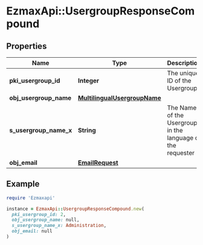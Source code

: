# EzmaxApi::UsergroupResponseCompound

## Properties

| Name | Type | Description | Notes |
| ---- | ---- | ----------- | ----- |
| **pki_usergroup_id** | **Integer** | The unique ID of the Usergroup |  |
| **obj_usergroup_name** | [**MultilingualUsergroupName**](MultilingualUsergroupName.md) |  |  |
| **s_usergroup_name_x** | **String** | The Name of the Usergroup in the language of the requester | [optional] |
| **obj_email** | [**EmailRequest**](EmailRequest.md) |  | [optional] |

## Example

```ruby
require 'Ezmaxapi'

instance = EzmaxApi::UsergroupResponseCompound.new(
  pki_usergroup_id: 2,
  obj_usergroup_name: null,
  s_usergroup_name_x: Administration,
  obj_email: null
)
```

